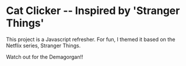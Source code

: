 # Cat Clicker -- Inspired by 'Stranger Things'

This project is a Javascript refresher. For fun, I themed it based on the Netflix series, Stranger Things.

Watch out for the Demagorgan!!
